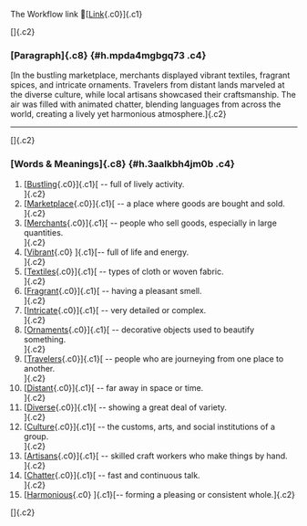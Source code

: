 The Workflow link
👏[[Link](https://www.google.com/url?q=http://www.google.com&sa=D&source=editors&ust=1759901068107762&usg=AOvVaw1xDKXPWjv_CIyCQBQsOGIB){.c0}]{.c1}

[]{.c2}

### [Paragraph]{.c8} {#h.mpda4mgbgq73 .c4}

[In the bustling marketplace, merchants displayed vibrant textiles,
fragrant spices, and intricate ornaments. Travelers from distant lands
marveled at the diverse culture, while local artisans showcased their
craftsmanship. The air was filled with animated chatter, blending
languages from across the world, creating a lively yet harmonious
atmosphere.]{.c2}

------------------------------------------------------------------------

[]{.c2}

### [Words & Meanings]{.c8} {#h.3aalkbh4jm0b .c4}

1.  [[Bustling](https://www.google.com/url?q=http://www.google.com&sa=D&source=editors&ust=1759901068108890&usg=AOvVaw0qsHMbgPQueDBm5jS914E6){.c0}]{.c1}[ --
    full of lively activity.\
    ]{.c2}
2.  [[Marketplace](https://www.google.com/url?q=http://www.google.com&sa=D&source=editors&ust=1759901068109115&usg=AOvVaw0QWRY0xyy0xS02l_XoGcgK){.c0}]{.c1}[ --
    a place where goods are bought and sold.\
    ]{.c2}
3.  [[Merchants](https://www.google.com/url?q=http://www.google.com&sa=D&source=editors&ust=1759901068109345&usg=AOvVaw05B0Poi2D688EjMhIpuaOW){.c0}]{.c1}[ --
    people who sell goods, especially in large quantities.\
    ]{.c2}
4.  [[Vibrant](https://www.google.com/url?q=http://www.google.com&sa=D&source=editors&ust=1759901068109581&usg=AOvVaw1GIymQISeRf7SPV__EFdl7){.c0}
    ]{.c1}[-- full of life and energy.\
    ]{.c2}
5.  [[Textiles](https://www.google.com/url?q=http://www.google.com&sa=D&source=editors&ust=1759901068109760&usg=AOvVaw0xSDewu8EDfor8n9dnfZ8T){.c0}]{.c1}[ --
    types of cloth or woven fabric.\
    ]{.c2}
6.  [[Fragrant](https://www.google.com/url?q=http://www.google.com&sa=D&source=editors&ust=1759901068109979&usg=AOvVaw2aSc9TTv-bHireo9PQ7lJ5){.c0}]{.c1}[ --
    having a pleasant smell.\
    ]{.c2}
7.  [[Intricate](https://www.google.com/url?q=http://www.google.com&sa=D&source=editors&ust=1759901068110161&usg=AOvVaw0i6po_IonuSUqTvlLo42wW){.c0}]{.c1}[ --
    very detailed or complex.\
    ]{.c2}
8.  [[Ornaments](https://www.google.com/url?q=http://www.google.com&sa=D&source=editors&ust=1759901068110353&usg=AOvVaw2_NpsfvTlC8MPcpFlPUXr0){.c0}]{.c1}[ --
    decorative objects used to beautify something.\
    ]{.c2}
9.  [[Travelers](https://www.google.com/url?q=http://www.google.com&sa=D&source=editors&ust=1759901068110582&usg=AOvVaw3JOqAb-C5UF-1yJo88so1X){.c0}]{.c1}[ --
    people who are journeying from one place to another.\
    ]{.c2}
10. [[Distant](https://www.google.com/url?q=http://www.google.com&sa=D&source=editors&ust=1759901068110802&usg=AOvVaw2pmetDEpMr8vw6JlWNz7_n){.c0}]{.c1}[ --
    far away in space or time.\
    ]{.c2}
11. [[Diverse](https://www.google.com/url?q=http://www.google.com&sa=D&source=editors&ust=1759901068110980&usg=AOvVaw0p_UaFhZPOqoAn7NCfFmcc){.c0}]{.c1}[ --
    showing a great deal of variety.\
    ]{.c2}
12. [[Culture](https://www.google.com/url?q=http://www.google.com&sa=D&source=editors&ust=1759901068111163&usg=AOvVaw1MmmEN68XdSwjAIsyjJ-pd){.c0}]{.c1}[ --
    the customs, arts, and social institutions of a group.\
    ]{.c2}
13. [[Artisans](https://www.google.com/url?q=http://www.google.com&sa=D&source=editors&ust=1759901068111408&usg=AOvVaw3BXhRDaO7J75QGwdOuKntg){.c0}]{.c1}[ --
    skilled craft workers who make things by hand.\
    ]{.c2}
14. [[Chatter](https://www.google.com/url?q=http://www.google.com&sa=D&source=editors&ust=1759901068111667&usg=AOvVaw3jDHdLZN0SFK_8PkMRxI-4){.c0}]{.c1}[ --
    fast and continuous talk.\
    ]{.c2}
15. [[Harmonious](https://www.google.com/url?q=http://www.google.com&sa=D&source=editors&ust=1759901068111854&usg=AOvVaw3DFLAA4XT4MJF-t1YEp4E4){.c0}
    ]{.c1}[-- forming a pleasing or consistent whole.]{.c2}

[]{.c2}
